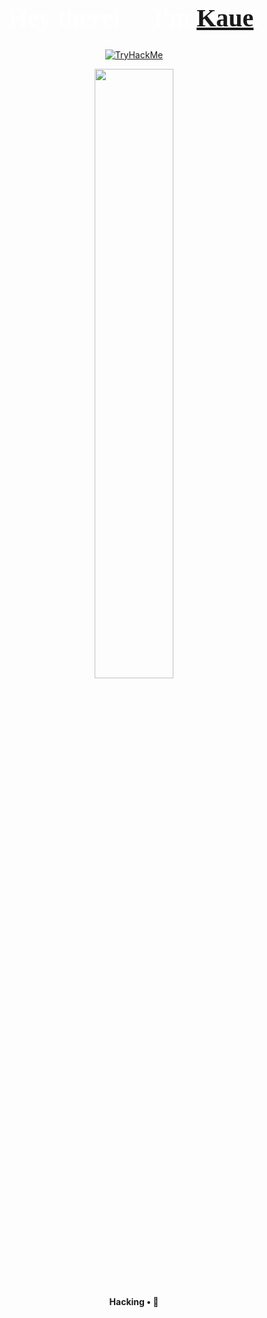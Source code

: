 <h1 align="center" style="font-family: 'Impact'; 
    color: white;
    font-size: 40px;">
    Hey there! 👋 I'm <a href="https://tryhackme.com/p/coquinhared3/">Kaue</a>.
</h1>

<p align="center">
  <!-- Badge do TryHackMe branco e redondo -->
  <a href="https://tryhackme.com/p/coquinhared3/">
    <img src="https://img.shields.io/badge/-TryHackMe-FFFFFF?style=for-the-badge&logo=tryhackme&logoColor=black&labelColor=white&color=black&shape=circle" alt="TryHackMe">
  </a>
</p>

<p align="center">
  <img src="https://i.imgur.com/waxVImv.png" width="50%">
</p>

<p align="center">
  <strong>Hacking • 🍟
</p>
